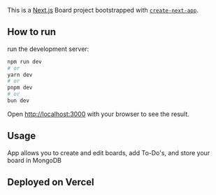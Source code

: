 This is a [Next.js](https://nextjs.org/) Board project bootstrapped with [`create-next-app`](https://github.com/vercel/next.js/tree/canary/packages/create-next-app).

## How to run

run the development server:

```bash
npm run dev
# or
yarn dev
# or
pnpm dev
# or
bun dev
```

Open [http://localhost:3000](http://localhost:3000) with your browser to see the result.

## Usage

App allows you to create and edit boards, add To-Do's, and store your board in MongoDB

## Deployed on Vercel
